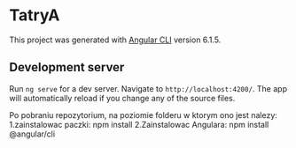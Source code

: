 # TatryA

This project was generated with [Angular CLI](https://github.com/angular/angular-cli) version 6.1.5.

## Development server

Run `ng serve` for a dev server. Navigate to `http://localhost:4200/`. The app will automatically reload if you change any of the source files.


Po pobraniu repozytorium, na poziomie folderu w ktorym ono jest nalezy:
1.zainstalowac paczki: npm install
2.Zainstalowac Angulara: npm install @angular/cli

